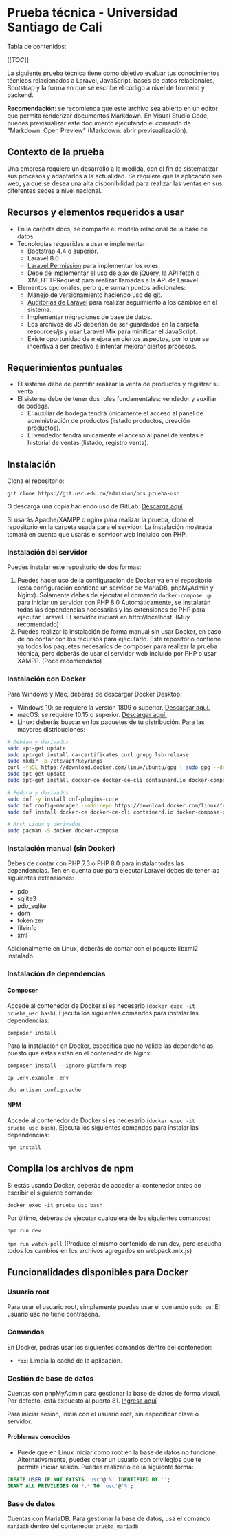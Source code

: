 # Prueba técnica - Universidad Santiago de Cali

Tabla de contenidos:

[[_TOC_]]

La siguiente prueba técnica tiene como objetivo evaluar tus conocimientos técnicos relacionados a Laravel, JavaScript, bases de datos relacionales, Bootstrap y la forma en que se escribe el código a nivel de frontend y backend.

**Recomendación**: se recomienda que este archivo sea abierto en un editor que permita renderizar documentos Markdown. En Visual Studio Code, puedes previsualizar este documento ejecutando el comando de "Markdown: Open Preview" (Markdown: abrir previsualización).
## Contexto de la prueba
Una empresa requiere un desarrollo a la medida, con el fin de sistematizar sus procesos y adaptarlos a la actualidad. Se requiere que la aplicación sea web, ya que se desea una alta disponibilidad para realizar las ventas en sus diferentes sedes a nivel nacional.
## Recursos y elementos requeridos a usar
* En la carpeta docs, se comparte el modelo relacional de la base de datos.
* Tecnologías requeridas a usar e implementar:
    * Bootstrap 4.4 o superior.
    * Laravel 8.0
    * [Laravel Permission](https://spatie.be/docs/laravel-permission/v5/introduction) para implementar los roles.
    * Debe de implementar el uso de ajax de jQuery, la API fetch o XMLHTTPRequest para realizar llamadas a la API de Laravel.
* Elementos opcionales, pero que suman puntos adicionales:
    * Manejo de versionamiento haciendo uso de git.
    * [Auditorias de Laravel](https://www.laravel-auditing.com/) para realizar seguimiento a los cambios en el sistema.
    * Implementar migraciones de base de datos.
    * Los archivos de JS deberían de ser guardados en la carpeta resources/js y usar Laravel Mix para minificar el JavaScript.
    * Existe oportunidad de mejora en ciertos aspectos, por lo que se incentiva a ser creativo e intentar mejorar ciertos procesos.
## Requerimientos puntuales
* El sistema debe de permitir realizar la venta de productos y registrar su venta.
* El sistema debe de tener dos roles fundamentales: vendedor y auxiliar de bodega.
    * El auxiliar de bodega tendrá únicamente el acceso al panel de administración de productos (listado productos, creación productos).
    * El vendedor tendrá únicamente el acceso al panel de ventas e historial de ventas (listado, registro venta).

## Instalación
Clona el repositorio:

`git clone https://git.usc.edu.co/admision/pos prueba-usc`

O descarga una copia haciendo uso de GitLab: [Descarga aquí](https://git.usc.edu.co/admision/pos/-/archive/master/pos-master.zip)

Si usarás Apache/XAMPP o nginx para realizar la prueba, clona el repositorio en la carpeta usada para el servidor. La instalación mostrada tomará en cuenta que usarás el servidor web incluido con PHP.

### Instalación del servidor
Puedes instalar este repositorio de dos formas:
1. Puedes hacer uso de la configuración de Docker ya en el repositorio (esta configuración contiene un servidor de MariaDB, phpMyAdmin y Nginx). Solamente debes de ejecutar el comando `docker-compose up` para iniciar un servidor con PHP 8.0 Automáticamente, se instalarán todas las dependencias necesarias y las extensiones de PHP para ejecutar Laravel. El servidor iniciará en http://localhost. (Muy recomendado)
2. Puedes realizar la instalación de forma manual sin usar Docker, en caso de no contar con los recursos para ejecutarlo. Este repositorio contiene ya todos los paquetes necesarios de composer para realizar la prueba técnica, pero deberás de usar el servidor web incluido por PHP o usar XAMPP. (Poco recomendado)
### Instalación con Docker
Para Windows y Mac, deberás de descargar Docker Desktop:
* Windows 10: se requiere la versión 1809 o superior. [Descargar aquí.](https://docs.docker.com/desktop/windows/install/)
* macOS: se requiere 10.15 o superior. [Descargar aquí.](https://docs.docker.com/desktop/mac/install/)
* Linux: deberás buscar en los paquetes de tu distribución. Para las mayores distribuciones:
```bash
# Debian y derivados
sudo apt-get update
sudo apt-get install ca-certificates curl gnupg lsb-release
sudo mkdir -p /etc/apt/keyrings
curl -fsSL https://download.docker.com/linux/ubuntu/gpg | sudo gpg --dearmor -o /etc/apt/keyrings/docker.gpg
sudo apt-get update
sudo apt-get install docker-ce docker-ce-cli containerd.io docker-compose-plugin

# Fedora y derivados
sudo dnf -y install dnf-plugins-core
sudo dnf config-manager --add-repo https://download.docker.com/linux/fedora/docker-ce.repo
sudo dnf install docker-ce docker-ce-cli containerd.io docker-compose-plugin

# Arch Linux y derivados
sudo pacman -S docker docker-compose
```

### Instalación manual (sin Docker)
Debes de contar con PHP 7.3 o PHP 8.0 para instalar todas las dependencias. Ten en cuenta que para ejecutar Laravel debes de tener las siguientes extensiones:
* pdo
* sqlite3
* pdo_sqlite
* dom
* tokenizer
* fileinfo
* xml

Adicionalmente en Linux, deberás de contar con el paquete libxml2 instalado.

### Instalación de dependencias
#### Composer
Accede al contenedor de Docker si es necesario (`docker exec -it prueba_usc bash`). Ejecuta los siguientes comandos para instalar las dependencias:

`composer install`

Para la instalación en Docker, especifica que no valide las dependencias, puesto que estas están en el contenedor de Nginx.

`composer install --ignore-platform-reqs`

`cp .env.example .env`

`php artisan config:cache`
#### NPM
Accede al contenedor de Docker si es necesario (`docker exec -it prueba_usc bash`). Ejecuta los siguientes comandos para instalar las dependencias:

`npm install`

## Compila los archivos de npm
Si estás usando Docker, deberás de acceder al contenedor antes de escribir el siguiente comando:

`docker exec -it prueba_usc bash`

Por último, deberás de ejecutar cualquiera de los siguientes comandos:

`npm run dev`

`npm run watch-poll` (Produce el mismo contenido de run dev, pero escucha todos los cambios en los archivos agregados en webpack.mix.js)

## Funcionalidades disponibles para Docker
### Usuario root
Para usar el usuario root, simplemente puedes usar el comando `sudo su`. El usuario usc no tiene contraseña.
### Comandos
En Docker, podrás usar los siguientes comandos dentro del contenedor:
* `fix`: Limpia la caché de la aplicación.
### Gestión de base de datos
Cuentas con phpMyAdmin para gestionar la base de datos de forma visual. Por defecto, está expuesto al puerto 81. [Ingresa aquí](http://localhost:81)

Para iniciar sesión, inicia con el usuario root, sin especificar clave o servidor.
#### Problemas conocidos
* Puede que en Linux iniciar como root en la base de datos no funcione. Alternativamente, puedes crear un usuario con privilegios que te permita iniciar sesión. Puedes realizarlo de la siguiente forma:

```sql
CREATE USER IF NOT EXISTS 'usc'@'%' IDENTIFIED BY '';
GRANT ALL PRIVILEGES ON *.* TO 'usc'@'%';
```
### Base de datos
Cuentas con MariaDB. Para gestionar la base de datos, usa el comando `mariadb` dentro del contenedor `prueba_mariadb`
